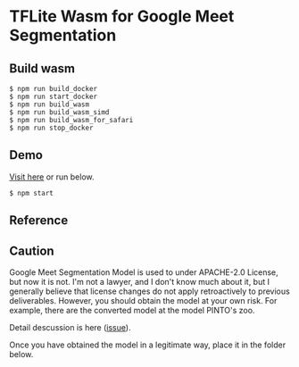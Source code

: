 # TFLite Wasm for Google Meet Segmentation
## Build wasm
```
$ npm run build_docker
$ npm run start_docker
$ npm run build_wasm
$ npm run build_wasm_simd
$ npm run build_wasm_for_safari
$ npm run stop_docker
```

## Demo
[Visit here]() or run below.

```
$ npm start
```

## Reference


## Caution
Google Meet Segmentation Model is used to under APACHE-2.0 License, but now it is not. I'm not a lawyer, and I don't know much about it, but I generally believe that license changes do not apply retroactively to previous deliverables. However, you should obtain the model at your own risk.
For example, there are the converted model at the model PINTO's zoo. 

Detail descussion is here ([issue](https://github.com/tensorflow/tfjs/issues/4177)).

Once you have obtained the model in a legitimate way, place it in the folder below.
